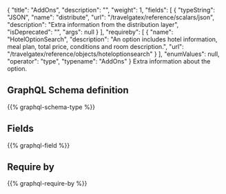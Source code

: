 {
  "title": "AddOns",
  "description": "",
  "weight": 1,
  "fields": [
    {
      "typeString": "JSON",
      "name": "distribute",
      "url": "/travelgatex/reference/scalars/json",
      "description": "Extra information from the distribution layer",
      "isDeprecated": "",
      "args": null
    }
  ],
  "requireby": [
    {
      "name": "HotelOptionSearch",
      "description": "An option includes hotel information, meal plan, total price, conditions and room description.",
      "url": "/travelgatex/reference/objects/hoteloptionsearch"
    }
  ],
  "enumValues": null,
  "operator": "type",
  "typename": "AddOns"
}
Extra information about the option.
## GraphQL Schema definition

{{% graphql-schema-type %}}

## Fields

{{% graphql-field %}}

## Require by

{{% graphql-require-by %}}
